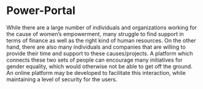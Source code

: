 # Power-Portal
While there are a large number of individuals and organizations working for the cause of women’s empowerment, many struggle to find support in terms of finance as well as the right kind of human resources. On the other hand, there are also many individuals and companies that are willing to provide their time and support to these causes/projects. A platform which connects these two sets of people can encourage many initiatives for gender equality, which would otherwise not be able to get off the ground. An online platform may be developed to facilitate this interaction, while maintaining a level of security for the users.
